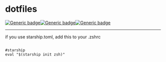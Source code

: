 # dotfiles


[![Generic badge](https://img.shields.io/badge/nvim-0.9-<COLOR>.svg)](https://shields.io/)[![Generic badge](https://img.shields.io/badge/starship-purple.svg)](https://shields.io/)[![Generic badge](https://img.shields.io/badge/License-MIT-yellow.svg)](https://shields.io/)

---

if you use starship.toml, add this to your .zshrc
```.zshrc

#starship
eval "$(starship init zsh)"

```

